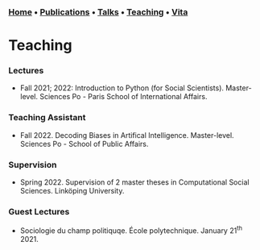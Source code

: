 ### [Home](index.md) • [Publications](publications.md) • [Talks](talks.md) • [Teaching](teaching.md) • [Vita](cv.md)


# Teaching


### Lectures


- Fall 2021; 2022: Introduction to Python (for Social Scientists). Master-level. Sciences Po - Paris School of International Affairs.


### Teaching Assistant


- Fall 2022. Decoding Biases in Artifical Intelligence. Master-level. Sciences Po - School of Public Affairs.


### Supervision


- Spring 2022. Supervision of 2 master theses in Computational Social Sciences. Linköping University.


### Guest Lectures

- Sociologie du champ politiquqe. École polytechnique. January 21<sup>th</sup> 2021. 
